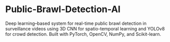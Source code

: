 # Public-Brawl-Detection-AI
Deep learning–based system for real-time public brawl detection in surveillance videos using 3D CNN for spatio-temporal learning and YOLOv8 for crowd detection. Built with PyTorch, OpenCV, NumPy, and Scikit-learn.
